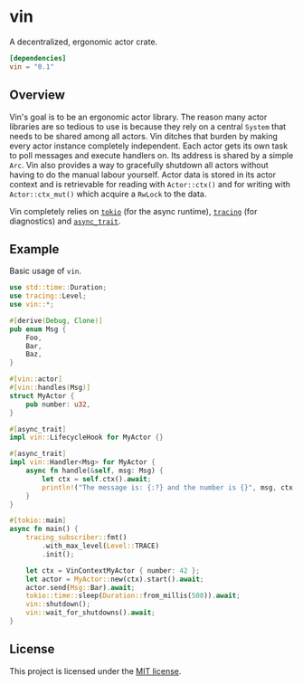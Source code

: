 # vin
A decentralized, ergonomic actor crate.

```toml
[dependencies]
vin = "0.1"
```

## Overview

Vin's goal is to be an ergonomic actor library. The reason many actor libraries are so tedious to use is because they rely on a central `System` that needs to be shared among all actors. Vin ditches that burden by making every actor instance completely independent. Each actor gets its own task to poll messages and execute handlers on. Its address is shared by a simple `Arc`. Vin also provides a way to gracefully shutdown all actors without having to do the manual labour yourself. Actor data is stored in its actor context and is retrievable for reading with `Actor::ctx()` and for writing with `Actor::ctx_mut()` which acquire a `RwLock` to the data.

Vin completely relies on [`tokio`](https://github.com/tokio-rs/tokio) (for the async runtime), [`tracing`](https://github.com/tokio-rs/tracing) (for diagnostics) and [`async_trait`](https://github.com/dtolnay/async-trait).

## Example

Basic usage of `vin`.

```rust
use std::time::Duration;
use tracing::Level;
use vin::*;

#[derive(Debug, Clone)]
pub enum Msg {
    Foo,
    Bar,
    Baz,
}

#[vin::actor]
#[vin::handles(Msg)]
struct MyActor {
    pub number: u32,
}

#[async_trait]
impl vin::LifecycleHook for MyActor {}

#[async_trait]
impl vin::Handler<Msg> for MyActor {
    async fn handle(&self, msg: Msg) {
        let ctx = self.ctx().await;
        println!("The message is: {:?} and the number is {}", msg, ctx.number);
    }
}

#[tokio::main]
async fn main() {
    tracing_subscriber::fmt()
        .with_max_level(Level::TRACE)
        .init();

    let ctx = VinContextMyActor { number: 42 };
    let actor = MyActor::new(ctx).start().await;
    actor.send(Msg::Bar).await;
    tokio::time::sleep(Duration::from_millis(500)).await;
    vin::shutdown();
    vin::wait_for_shutdowns().await;
}
```

## License

This project is licensed under the [MIT license](https://github.com/mscofield0/vin/blob/master/LICENSE).
